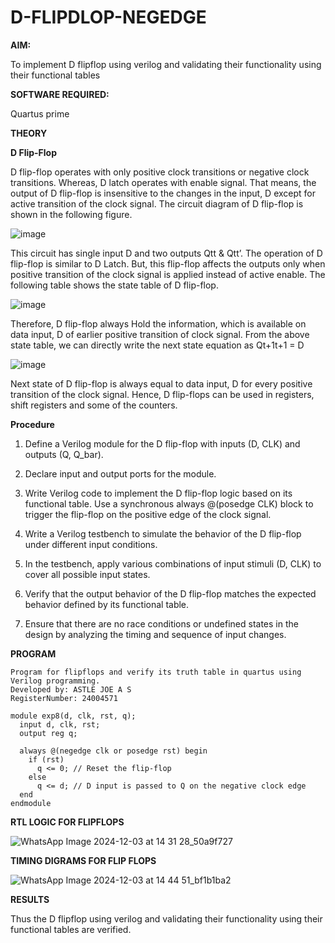 # D-FLIPDLOP-NEGEDGE

**AIM:**

To implement  D flipflop using verilog and validating their functionality using their functional tables

**SOFTWARE REQUIRED:**

Quartus prime

**THEORY**

**D Flip-Flop**

D flip-flop operates with only positive clock transitions or negative clock transitions. Whereas, D latch operates with enable signal. That means, the output of D flip-flop is insensitive to the changes in the input, D except for active transition of the clock signal. The circuit diagram of D flip-flop is shown in the following figure.

![image](https://github.com/naavaneetha/D-FLIPDLOP-NEGEDGE/assets/154305477/48c81fe8-bc3f-40e7-95e2-519fc155ad51)

This circuit has single input D and two outputs Qtt & Qtt’. The operation of D flip-flop is similar to D Latch. But, this flip-flop affects the outputs only when positive transition of the clock signal is applied instead of active enable. The following table shows the state table of D flip-flop.

![image](https://github.com/naavaneetha/D-FLIPDLOP-NEGEDGE/assets/154305477/e5f3fda7-68ec-4a3a-a0a4-cf6f9cc4ab55)

Therefore, D flip-flop always Hold the information, which is available on data input, D of earlier positive transition of clock signal. From the above state table, we can directly write the next state equation as Qt+1t+1 = D

![image](https://github.com/naavaneetha/D-FLIPDLOP-NEGEDGE/assets/154305477/8592c0d8-2917-4142-91b9-d6c30dd891d2)

Next state of D flip-flop is always equal to data input, D for every positive transition of the clock signal. Hence, D flip-flops can be used in registers, shift registers and some of the counters.

**Procedure**

1. Define a Verilog module for the D flip-flop with inputs (D, CLK) and outputs (Q, Q_bar).

2. Declare input and output ports for the module.

3. Write Verilog code to implement the D flip-flop logic based on its functional table. Use a synchronous always @(posedge CLK) block to trigger the flip-flop on the positive edge of the clock signal.

4. Write a Verilog testbench to simulate the behavior of the D flip-flop under different input conditions.

5. In the testbench, apply various combinations of input stimuli (D, CLK) to cover all possible input states.

6. Verify that the output behavior of the D flip-flop matches the expected behavior defined by its functional table.

7. Ensure that there are no race conditions or undefined states in the design by analyzing the timing and sequence of input changes.

**PROGRAM**
```
Program for flipflops and verify its truth table in quartus using Verilog programming.
Developed by: ASTLE JOE A S
RegisterNumber: 24004571

module exp8(d, clk, rst, q);
  input d, clk, rst;
  output reg q;

  always @(negedge clk or posedge rst) begin
    if (rst)
      q <= 0; // Reset the flip-flop
    else
      q <= d; // D input is passed to Q on the negative clock edge
  end
endmodule
```


**RTL LOGIC FOR FLIPFLOPS**

![WhatsApp Image 2024-12-03 at 14 31 28_50a9f727](https://github.com/user-attachments/assets/25ac3727-322b-4510-ac2b-1bdac6ddb5c8)


**TIMING DIGRAMS FOR FLIP FLOPS**

![WhatsApp Image 2024-12-03 at 14 44 51_bf1b1ba2](https://github.com/user-attachments/assets/41d4f04a-a9b9-4e38-b5dc-1d3310ac3de3)

**RESULTS**

Thus the D flipflop using verilog and validating their functionality using their functional tables are verified.
